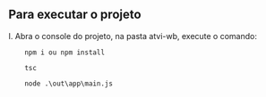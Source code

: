 ## Para executar o projeto

I. Abra o console do projeto, na pasta atvi-wb, execute o comando:
```console
    npm i ou npm install
```

```console
    tsc
```

```console
    node .\out\app\main.js
``` 